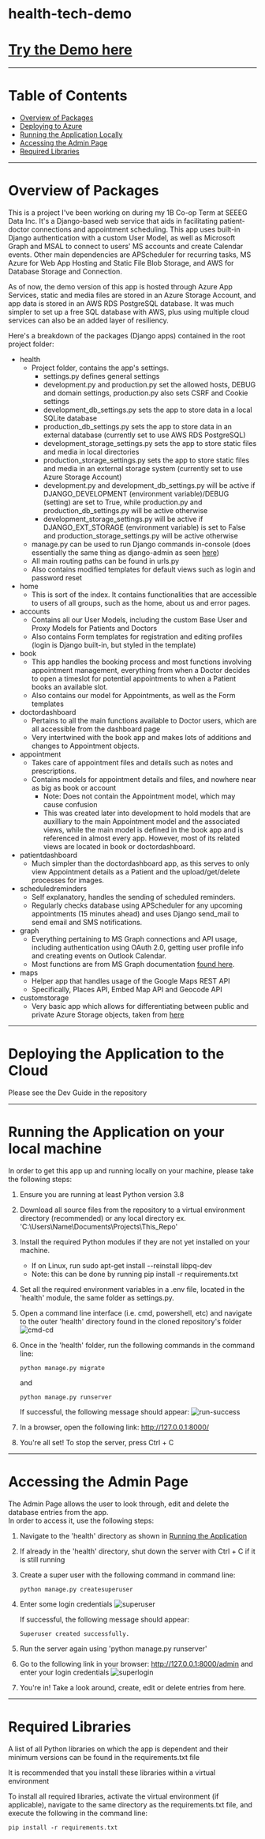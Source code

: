 # health-tech-demo 

# [Try the Demo here](https://health-tech.azurewebsites.net/)

---

# Table of Contents
- [Overview of Packages](#overview-of-packages)
- [Deploying to Azure](#deploying-the-app-to-the-azure-cloud)
- [Running the Application Locally](#running-the-application-on-your-local-machine)
- [Accessing the Admin Page](#accessing-the-admin-page)
- [Required Libraries](#required-libraries)

---

# Overview of Packages

This is a project I've been working on during my 1B Co-op Term at SEEEG Data Inc.
It's a Django-based web service that aids in facilitating patient-doctor connections and appointment scheduling.
This app uses built-in Django authentication with a custom User Model, as well as Microsoft Graph and MSAL to connect to users' MS accounts and create Calendar events.
Other main dependencies are APScheduler for recurring tasks, MS Azure for Web App Hosting and Static File Blob Storage, and AWS for Database Storage and Connection.

As of now, the demo version of this app is hosted through Azure App Services, static and media files are stored in an Azure Storage Account, and app data is stored in an AWS RDS PostgreSQL database. It was much simpler to set up a free SQL database with AWS, plus using multiple cloud services can also be an added layer of resiliency.

Here's a breakdown of the packages (Django apps) contained in the root project folder:

- health
    * Project folder, contains the app's settings.
        - settings.py defines general settings
        - development.py and production.py set the allowed hosts, DEBUG and domain settings, production.py also sets CSRF and Cookie settings
        - development_db_settings.py sets the app to store data in a local SQLite database
        - production_db_settings.py sets the app to store data in an external database (currently set to use AWS RDS PostgreSQL)
        - development_storage_settings.py sets the app to store static files and media in local directories
        - production_storage_settings.py sets the app to store static files and media in an external storage system (currently set to use Azure Storage Account)
        - development.py and development_db_settings.py will be active if DJANGO_DEVELOPMENT (environment variable)/DEBUG (setting) are set to True, while production.py and production_db_settings.py will be active otherwise
        - development_storage_settings.py will be active if DJANGO_EXT_STORAGE (environment variable) is set to False and production_storage_settings.py will be active otherwise
    * manage.py can be used to run Django commands in-console (does essentially the same thing as django-admin as seen [here](https://docs.djangoproject.com/en/3.2/ref/django-admin/#available-commands))
    * All main routing paths can be found in urls.py
    * Also contains modified templates for default views such as login and password reset
- home
    * This is sort of the index. It contains functionalities that are accessible to users of all groups, such as the home, about us and error pages.
- accounts
    * Contains all our User Models, including the custom Base User and Proxy Models for Patients and Doctors
    * Also contains Form templates for registration and editing profiles (login is Django built-in, but styled in the template)
- book
    * This app handles the booking process and most functions involving appointment management, everything from when a Doctor decides to open a timeslot for potential appointments to when a Patient books an available slot.
    * Also contains our model for Appointments, as well as the Form templates
- doctordashboard
    * Pertains to all the main functions available to Doctor users, which are all accessible from the dashboard page
    * Very intertwined with the book app and makes lots of additions and changes to Appointment objects.
- appointment
    * Takes care of appointment files and details such as notes and prescriptions.
    * Contains models for appointment details and files, and nowhere near as big as book or account
        - Note: Does not contain the Appointment model, which may cause confusion
        - This was created later into development to hold models that are auxilliary to the main Appointment model and the associated views, while the main model is defined in the book app and is referenced in almost every app. However, most of its related views are located in book or doctordashboard.
- patientdashboard
    * Much simpler than the doctordashboard app, as this serves to only view Appointment details as a Patient and the upload/get/delete processes for images.
- scheduledreminders
    * Self explanatory, handles the sending of scheduled reminders.
    * Regularly checks database using APScheduler for any upcoming appointments (15 minutes ahead) and uses Django send_mail to send email and SMS notifications.
- graph
    * Everything pertaining to MS Graph connections and API usage, including authentication using OAuth 2.0, getting user profile info and creating events on Outlook Calendar.
    * Most functions are from MS Graph documentation [found here](https://docs.microsoft.com/en-us/graph/tutorials/python).
- maps
    * Helper app that handles usage of the Google Maps REST API
    * Specifically, Places API, Embed Map API and Geocode API
- customstorage
    * Very basic app which allows for differentiating between public and private Azure Storage objects, taken from [here](https://django-storages.readthedocs.io/en/latest/backends/azure.html)

---

# Deploying the Application to the Cloud

Please see the Dev Guide in the repository

---

# Running the Application on your local machine

In order to get this app up and running locally on your machine, please take the following steps:

1. Ensure you are running at least Python version 3.8
2. Download all source files from the repository to a virtual environment directory (recommended) or any local directory
    ex. 'C:\Users\Name\Documents\Projects\This_Repo'
3. Install the required Python modules if they are not yet installed on your machine.
    - If on Linux, run sudo apt-get install --reinstall libpq-dev
    - Note: this can be done by running pip install -r requirements.txt
4. Set all the required environment variables in a .env file, located in the 'health' module, the same folder as settings.py.
5. Open a command line interface (i.e. cmd, powershell, etc) and navigate to the outer 'health' directory found in the cloned repository's folder
    ![cmd-cd](/screenshots/cmdline1.png/)
6. Once in the 'health' folder, run the following commands in the command line:
    ```
    python manage.py migrate
    ```
    and
    
    ```
    python manage.py runserver
    ```
    
    If successful, the following message should appear:
    ![run-success](/screenshots/runsuccess.png/)

7. In a browser, open the following link: http://127.0.0.1:8000/
8. You're all set! To stop the server, press Ctrl + C

---

# Accessing the Admin Page

The Admin Page allows the user to look through, edit and delete the database entries from the app.  
In order to access it, use the following steps:  

1. Navigate to the 'health' directory as shown in [Running the Application](#running-locally)
2. If already in the 'health' directory, shut down the server with Ctrl + C if it is still running
3. Create a super user with the following command in command line:
    ```
    python manage.py createsuperuser
    ```
4. Enter some login credentials
    ![superuser](/screenshots/superuser.png)
    
    If successful, the following message should appear:
    ```
    Superuser created successfully.
    ```

5. Run the server again using 'python manage.py runserver'

6. Go to the following link in your browser: http://127.0.0.1:8000/admin and enter your login credentials
    ![superlogin](/screenshots/sulogin.png)  

7. You're in! Take a look around, create, edit or delete entries from here.  

---

# Required Libraries
A list of all Python libraries on which the app is dependent and their minimum versions can be found in the requirements.txt file

It is recommended that you install these libraries within a virtual environment

To install all required libraries, activate the virtual environment (if applicable), navigate to the same directory as the requirements.txt file, and execute the following in the command line:

```
pip install -r requirements.txt
```